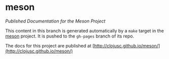 # meson

*Published Documentation for the Meson Project*

This content in this branch is generated automatically by a ``make`` target in
the [meson](http://github.com/clojusc/meson) project. It is pushed
to the ``gh-pages`` branch of its repo.

The docs for this project are published at
[http://clojusc.github.io/meson/](http://clojusc.github.io/meson/)
